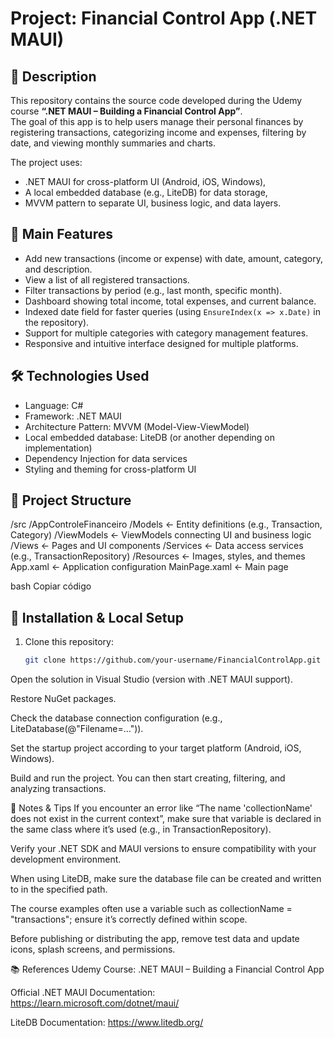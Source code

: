 # Project: Financial Control App (.NET MAUI)

## 🧾 Description
This repository contains the source code developed during the Udemy course **“.NET MAUI – Building a Financial Control App”**.  
The goal of this app is to help users manage their personal finances by registering transactions, categorizing income and expenses, filtering by date, and viewing monthly summaries and charts.  

The project uses:  
- .NET MAUI for cross-platform UI (Android, iOS, Windows),  
- A local embedded database (e.g., LiteDB) for data storage,  
- MVVM pattern to separate UI, business logic, and data layers.  

## 🚀 Main Features
- Add new transactions (income or expense) with date, amount, category, and description.  
- View a list of all registered transactions.  
- Filter transactions by period (e.g., last month, specific month).  
- Dashboard showing total income, total expenses, and current balance.  
- Indexed date field for faster queries (using `EnsureIndex(x => x.Date)` in the repository).  
- Support for multiple categories with category management features.  
- Responsive and intuitive interface designed for multiple platforms.  

## 🛠 Technologies Used
- Language: C#  
- Framework: .NET MAUI  
- Architecture Pattern: MVVM (Model-View-ViewModel)  
- Local embedded database: LiteDB (or another depending on implementation)  
- Dependency Injection for data services  
- Styling and theming for cross-platform UI  

## 🧩 Project Structure
/src
/AppControleFinanceiro
/Models ← Entity definitions (e.g., Transaction, Category)
/ViewModels ← ViewModels connecting UI and business logic
/Views ← Pages and UI components
/Services ← Data access services (e.g., TransactionRepository)
/Resources ← Images, styles, and themes
App.xaml ← Application configuration
MainPage.xaml ← Main page

bash
Copiar código

## 🔧 Installation & Local Setup
1. Clone this repository:  
   ```bash
   git clone https://github.com/your-username/FinancialControlApp.git
Open the solution in Visual Studio (version with .NET MAUI support).

Restore NuGet packages.

Check the database connection configuration (e.g., LiteDatabase(@"Filename=…")).

Set the startup project according to your target platform (Android, iOS, Windows).

Build and run the project. You can then start creating, filtering, and analyzing transactions.

📝 Notes & Tips
If you encounter an error like “The name 'collectionName' does not exist in the current context”, make sure that variable is declared in the same class where it’s used (e.g., in TransactionRepository).

Verify your .NET SDK and MAUI versions to ensure compatibility with your development environment.

When using LiteDB, make sure the database file can be created and written to in the specified path.

The course examples often use a variable such as collectionName = "transactions"; ensure it’s correctly defined within scope.

Before publishing or distributing the app, remove test data and update icons, splash screens, and permissions.

📚 References
Udemy Course: .NET MAUI – Building a Financial Control App

Official .NET MAUI Documentation: https://learn.microsoft.com/dotnet/maui/

LiteDB Documentation: https://www.litedb.org/
